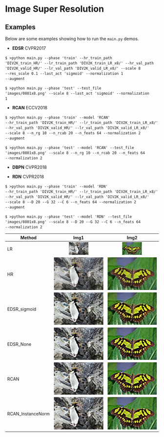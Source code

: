 # Image Super Resolution  

## Examples
Below are some examples showing how to run the <code>main.py</code> demos. 

+ **EDSR** CVPR2017

<code>$ >python main.py --phase 'train' --hr_train_path 'DIV2K_train_HR/' --lr_train_path 'DIV2K_train_LR_x8/' --hr_val_path 
 'DIV2K_valid_HR/' --lr_val_path 'DIV2K_valid_LR_x8/' --scale 8 --res_scale 0.1 --last_act 'sigmoid' --normalization 1 --augment</code>

<code>$ >python main.py --phase 'test' --test_file 'images/0801x8.png' --scale 8 --last_act 'sigmoid' --normalization 1</code>

+ **RCAN** ECCV2018

<code>$ >python main.py --phase 'train' --model 'RCAN' --hr_train_path 'DIV2K_train_HR/' --lr_train_path 'DIV2K_train_LR_x8/' --hr_val_path 
 'DIV2K_valid_HR/' --lr_val_path 'DIV2K_valid_LR_x8/' --scale 8 --n_rg 10 --n_rcab 20 --n_feats 64 --normalization 2 --augment</code>

<code>$ >python main.py --phase 'test' --model 'RCAN' --test_file 'images/0801x8.png' --scale 8 --n_rg 10 --n_rcab 20 --n_feats 64 --normalization 2</code>

+ **DBPN** CVPR2018


+ **RDN** CVPR2018

<code>$ >python main.py --phase 'train' --model 'RDN' --hr_train_path 'DIV2K_train_HR/' --lr_train_path 'DIV2K_train_LR_x8/' --hr_val_path 
 'DIV2K_valid_HR/' --lr_val_path 'DIV2K_valid_LR_x8/' --scale 8 --D 20 --G 32 --C 6 --n_feats 64 --normalization 2 --augment</code>

<code>$ >python main.py --phase 'test' --model 'RDN' --test_file 'images/0801x8.png' --scale 8 --D 20 --G 32 --C 6 --n_feats 64 --normalization 2</code>


| Method  | Img1 | Img2 |
| ---- | :----: | :----: | 
| LR | <img src="images/0801x8.png" /> | <img src="images/0829x8.png" /> |
| HR | <img src="images/0801.png" /> | <img src="images/0829.png" /> |
| EDSR_sigmoid | <img src="logs/result/EDSR/0801x8_sigmoid.png" /> | <img src="logs/result/EDSR/0829x8_sigmoid.png" /> |
| EDSR_None |  <img src="logs/result/EDSR/0801x8_None.png" /> | <img src="logs/result/EDSR/0829x8_None.png" /> | 
| RCAN |  <img src="logs/result/RCAN/0801x8_None.png" /> | <img src="logs/result/RCAN/0829x8_None.png" /> | 
| RCAN_InstanceNorm |  <img src="logs/result/RCAN/0801x8_None_True.png" /> | <img src="logs/result/RCAN/0829x8_None_True.png" /> | 
 
